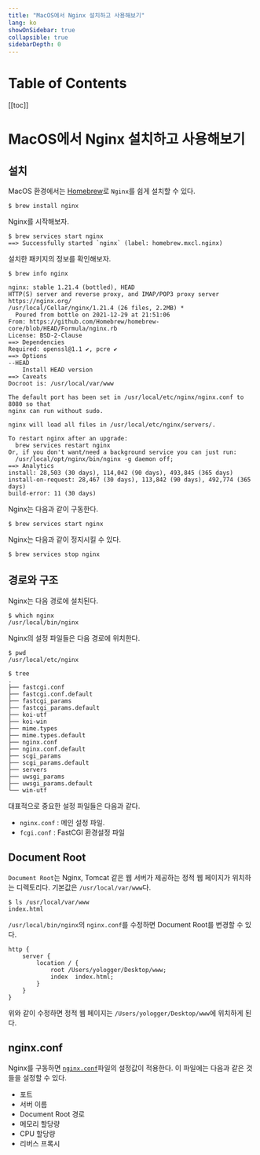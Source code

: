 ```yaml
---
title: "MacOS에서 Nginx 설치하고 사용해보기"
lang: ko
showOnSidebar: true
collapsible: true
sidebarDepth: 0
---
```


# Table of Contents
[[toc]]

# MacOS에서 Nginx 설치하고 사용해보기

## 설치
MacOS 환경에서는 [Homebrew](https://brew.sh/)로 `Nginx`를 쉽게 설치할 수 있다.
``` shellsession
$ brew install nginx
```
Nginx를 시작해보자.
``` shellsession
$ brew services start nginx
==> Successfully started `nginx` (label: homebrew.mxcl.nginx)
```
설치한 패키지의 정보를 확인해보자.
``` shellsession
$ brew info nginx
```
```
nginx: stable 1.21.4 (bottled), HEAD
HTTP(S) server and reverse proxy, and IMAP/POP3 proxy server
https://nginx.org/
/usr/local/Cellar/nginx/1.21.4 (26 files, 2.2MB) *
  Poured from bottle on 2021-12-29 at 21:51:06
From: https://github.com/Homebrew/homebrew-core/blob/HEAD/Formula/nginx.rb
License: BSD-2-Clause
==> Dependencies
Required: openssl@1.1 ✔, pcre ✔
==> Options
--HEAD
	Install HEAD version
==> Caveats
Docroot is: /usr/local/var/www

The default port has been set in /usr/local/etc/nginx/nginx.conf to 8080 so that
nginx can run without sudo.

nginx will load all files in /usr/local/etc/nginx/servers/.

To restart nginx after an upgrade:
  brew services restart nginx
Or, if you don't want/need a background service you can just run:
  /usr/local/opt/nginx/bin/nginx -g daemon off;
==> Analytics
install: 28,503 (30 days), 114,042 (90 days), 493,845 (365 days)
install-on-request: 28,467 (30 days), 113,842 (90 days), 492,774 (365 days)
build-error: 11 (30 days)
```
Nginx는 다음과 같이 구동한다.
``` shellsession
$ brew services start nginx
```
Nginx는 다음과 같이 정지시킬 수 있다.
``` shellsession
$ brew services stop nginx
```

## 경로와 구조
Nginx는 다음 경로에 설치된다.
``` shellsession
$ which nginx
/usr/local/bin/nginx
```
Nginx의 설정 파일들은 다음 경로에 위치한다.
``` shellsession
$ pwd 
/usr/local/etc/nginx

$ tree
.
├── fastcgi.conf
├── fastcgi.conf.default
├── fastcgi_params
├── fastcgi_params.default
├── koi-utf
├── koi-win
├── mime.types
├── mime.types.default
├── nginx.conf
├── nginx.conf.default
├── scgi_params
├── scgi_params.default
├── servers
├── uwsgi_params
├── uwsgi_params.default
└── win-utf
```

대표적으로 중요한 설정 파일들은 다음과 같다.
- `nginx.conf` : 메인 설정 파일. 
- `fcgi.conf` : FastCGI 환경설정 파일


## Document Root
`Document Root`는 Nginx, Tomcat 같은 웹 서버가 제공하는 정적 웹 페이지가 위치하는 디렉토리다. 기본값은 `/usr/local/var/www`다.
``` shell
$ ls /usr/local/var/www
index.html
```
`/usr/local/bin/nginx`의 `nginx.conf`를 수정하면 Document Root를 변경할 수 있다.
``` text nginx.conf
http {
    server {
        location / {
            root /Users/yologger/Desktop/www;
            index  index.html;
        }
    }
}
```
위와 같이 수정하면 정적 웹 페이지는 `/Users/yologger/Desktop/www`에 위치하게 된다.


## nginx.conf
Nginx를 구동하면 [`nginx.conf`](https://www.nginx.com/resources/wiki/start/topics/examples/full/#)파일의 설정값이 적용한다. 이 파일에는 다음과 같은 것들을 설정할 수 있다.
- 포트
- 서버 이름
- Document Root 경로
- 메모리 할당량
- CPU 할당량
- 리버스 프록시